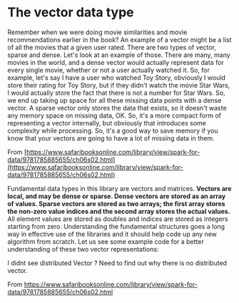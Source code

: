 # The vector data type

Remember when we were doing movie similarities and movie recommendations earlier in the book? An example of a vector might be a list of all the movies that a given user rated. There are two types of vector, sparse and dense. Let's look at an example of those. There are many, many movies in the world, and a dense vector would actually represent data for every single movie, whether or not a user actually watched it. So, for example, let's say I have a user who watched Toy Story, obviously I would store their rating for Toy Story, but if they didn't watch the movie Star Wars, I would actually store the fact that there is not a number for Star Wars. So, we end up taking up space for all these missing data points with a dense vector. A sparse vector only stores the data that exists, so it doesn't waste any memory space on missing data, OK. So, it's a more compact form of representing a vector internally, but obviously that introduces some complexity while processing. So, it's a good way to save memory if you know that your vectors are going to have a lot of missing data in them.

From [https://www.safaribooksonline.com/library/view/spark-for-data/9781785885655/ch06s02.html](https://www.safaribooksonline.com/library/view/spark-for-data/9781785885655/ch06s02.html)

Fundamental data types in this library are vectors and matrices. **Vectors are local, and may be dense or sparse. Dense vectors are stored as an array of values. Sparse vectors are stored as two arrays; the first array stores the non-zero value indices and the second array stores the actual values.** All element values are stored as doubles and indices are stored as integers starting from zero. Understanding the fundamental structures goes a long way in effective use of the libraries and it should help code up any new algorithm from scratch. Let us see some example code for a better understanding of these two vector representations:

I didnt see distributed Vector ? Need to find out why there is no distributed vector.



From https://www.safaribooksonline.com/library/view/spark-for-data/9781785885655/ch06s02.html

